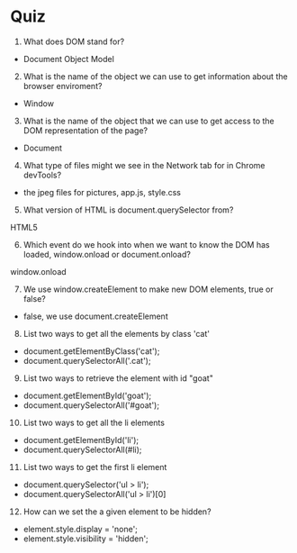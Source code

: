 # Quiz

1. What does DOM stand for?

- Document Object Model

2. What is the name of the object we can use to get information about the browser enviroment?

- Window 

3. What is the name of the object that we can use to get access to the DOM representation of the page?

- Document

4. What type of files might we see in the Network tab for in Chrome devTools?

- the jpeg files for pictures, app.js, style.css

5. What version of HTML is document.querySelector from?

HTML5

6. Which event do we hook into when we want to know the DOM has loaded, window.onload or document.onload?

window.onload

7. We use window.createElement to make new DOM elements, true or false?

- false, we use document.createElement

8. List two ways to get all the elements by class 'cat'

- document.getElementByClass('cat');
- document.querySelectorAll('.cat');

9. List two ways to retrieve the element with id "goat"

- document.getElementById('goat');
- document.querySelectorAll('#goat');

10. List two ways to get all the li elements

- document.getElementById('li');
- document.querySelectorAll(#li);

11. List two ways to get the first li element

- document.querySelector('ul > li');
- document.querySelectorAll('ul > li')[0]

12. How can we set the a given element to be hidden?

- element.style.display = 'none';
- element.style.visibility = 'hidden';

